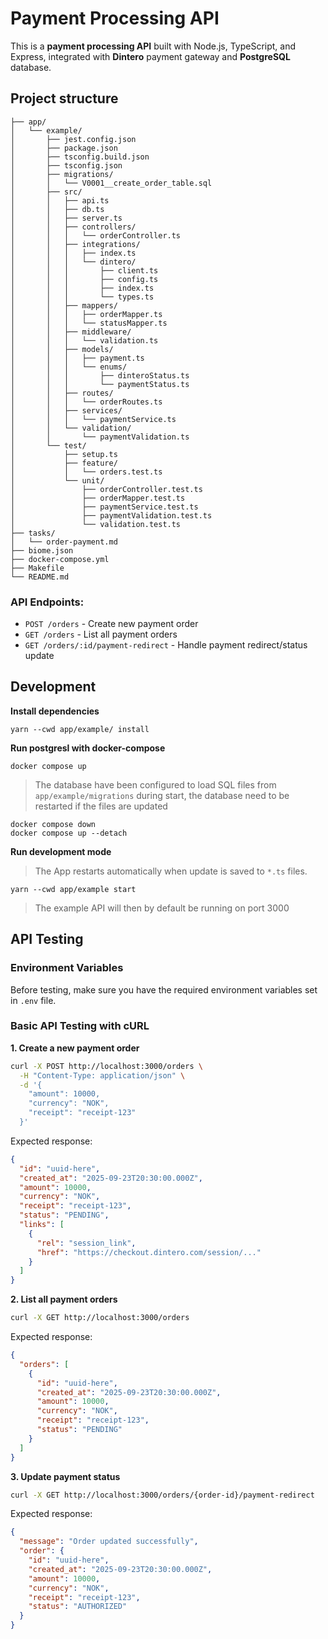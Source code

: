 # Payment Processing API

This is a **payment processing API** built with Node.js, TypeScript, and Express, integrated with **Dintero** payment gateway and **PostgreSQL** database.

## Project structure

```
├── app/
│   └── example/
│       ├── jest.config.json
│       ├── package.json
│       ├── tsconfig.build.json
│       ├── tsconfig.json
│       ├── migrations/
│       │   └── V0001__create_order_table.sql
│       ├── src/
│       │   ├── api.ts
│       │   ├── db.ts
│       │   ├── server.ts
│       │   ├── controllers/
│       │   │   └── orderController.ts
│       │   ├── integrations/
│       │   │   ├── index.ts
│       │   │   └── dintero/
│       │   │       ├── client.ts
│       │   │       ├── config.ts
│       │   │       ├── index.ts
│       │   │       └── types.ts
│       │   ├── mappers/
│       │   │   ├── orderMapper.ts
│       │   │   └── statusMapper.ts
│       │   ├── middleware/
│       │   │   └── validation.ts
│       │   ├── models/
│       │   │   ├── payment.ts
│       │   │   └── enums/
│       │   │       ├── dinteroStatus.ts
│       │   │       └── paymentStatus.ts
│       │   ├── routes/
│       │   │   └── orderRoutes.ts
│       │   ├── services/
│       │   │   └── paymentService.ts
│       │   └── validation/
│       │       └── paymentValidation.ts
│       └── test/
│           ├── setup.ts
│           ├── feature/
│           │   └── orders.test.ts
│           └── unit/
│               ├── orderController.test.ts
│               ├── orderMapper.test.ts
│               ├── paymentService.test.ts
│               ├── paymentValidation.test.ts
│               └── validation.test.ts
├── tasks/
│   └── order-payment.md
├── biome.json
├── docker-compose.yml
├── Makefile
└── README.md
```

### API Endpoints:
- `POST /orders` - Create new payment order
- `GET /orders` - List all payment orders
- `GET /orders/:id/payment-redirect` - Handle payment redirect/status update

## Development

**Install dependencies**

```shell
yarn --cwd app/example/ install
```

**Run postgresl with docker-compose**

```shell
docker compose up
```

> The database have been configured to load SQL files from
> `app/example/migrations` during start, the database need to be
> restarted if the files are updated

```shell
docker compose down
docker compose up --detach
```

**Run development mode**

> The App restarts automatically when update is saved to `*.ts` files.

```shell
yarn --cwd app/example start
```

> The example API will then by default be running on port 3000


## API Testing

### Environment Variables
Before testing, make sure you have the required environment variables set in `.env` file.

### Basic API Testing with cURL

**1. Create a new payment order**
```bash
curl -X POST http://localhost:3000/orders \
  -H "Content-Type: application/json" \
  -d '{
    "amount": 10000,
    "currency": "NOK",
    "receipt": "receipt-123"
  }'
```

Expected response:
```json
{
  "id": "uuid-here",
  "created_at": "2025-09-23T20:30:00.000Z",
  "amount": 10000,
  "currency": "NOK",
  "receipt": "receipt-123",
  "status": "PENDING",
  "links": [
    {
      "rel": "session_link",
      "href": "https://checkout.dintero.com/session/..."
    }
  ]
}
```

**2. List all payment orders**
```bash
curl -X GET http://localhost:3000/orders
```

Expected response:
```json
{
  "orders": [
    {
      "id": "uuid-here",
      "created_at": "2025-09-23T20:30:00.000Z",
      "amount": 10000,
      "currency": "NOK",
      "receipt": "receipt-123",
      "status": "PENDING"
    }
  ]
}
```

**3. Update payment status**
```bash
curl -X GET http://localhost:3000/orders/{order-id}/payment-redirect
```

Expected response:
```json
{
  "message": "Order updated successfully",
  "order": {
    "id": "uuid-here",
    "created_at": "2025-09-23T20:30:00.000Z",
    "amount": 10000,
    "currency": "NOK", 
    "receipt": "receipt-123",
    "status": "AUTHORIZED"
  }
}
```



